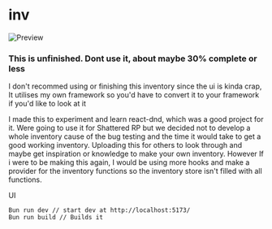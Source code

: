 # inv

![Preview](https://i.imgur.com/UEP3Jjb.png)

### This is unfinished. Dont use it, about maybe 30% complete or less

I don't recommed using or finishing this inventory since the ui is kinda crap, It utilises my own framework so you'd have to convert it to your framework if you'd like to look at it

I made this to experiment and learn react-dnd, which was a good project for it. Were going to use it for Shattered RP but we decided not to develop a whole inventory cause of the bug testing and the time it would take to get a good working inventory. Uploading this for others to look through and maybe get inspiration or knowledge to make your own inventory. However If i were to be making this again, I would be using more hooks and make a provider for the inventory functions so the inventory store isn't filled with all functions.

UI

```
Bun run dev // start dev at http://localhost:5173/
Bun run build // Builds it
```
